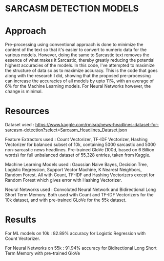 # SARCASM DETECTION MODELS

# Approach
Pre-processing using conventional approach is done to minimize the content of the text so that it's easier to convert to numeric data for the various models. However, doing the same to Sarcastic text removes the essence of what makes it Sarcastic, thereby greatly reducing the potential highest accuracies of the models. In this code, I've attempted to maximize the structure of data so as to maximize accuracy. This is the code that goes along with the research I did, showing that the proposed pre-processing can increase the accuracies of all models by upto 11%, with an average of 6% for the Machine Learning models. For Neural Networks however, the change is minimal.

# Resources
Dataset used : https://www.kaggle.com/rmisra/news-headlines-dataset-for-sarcasm-detection?select=Sarcasm_Headlines_Dataset.json

Feature Extractors used : 
Count Vectorizer, TF-IDF Vectorizer, Hashing Vectorizer for balanced subset of 10k, containing 5000 sarcastic and 5000 non-sarcastic news headlines.
Pre-trained GloVe (100d, based on 6 Billion words) for full unbalanced dataset of 55,328 entries, taken from Kaggle.                                           

Machine Learning Models used : Gaussian Naive Bayes, Decision Tree, Logistic Regression, Support Vector Machine, K Nearest Neighbors, Random Forest. All with Count, TF-IDF and Hashing Vectorizers except for Random Forest which gives error with Hashing Vectorizer.

Neural Networks used : Convoluted Neural Network and Bidirectional Long Short Term Memory. Both used with Count and TF-IDF Vectorizers for the 10k dataset, and with 
pre-trained GLoVe for the 55k dataset.

# Results
For ML models on 10k : 82.89% accuracy for Logistic Regression with Count Vectorizer.

For Neural Networks on 55k : 91.94% accuracy for Bidirectional Long Short Term Memory with pre-trained GloVe
